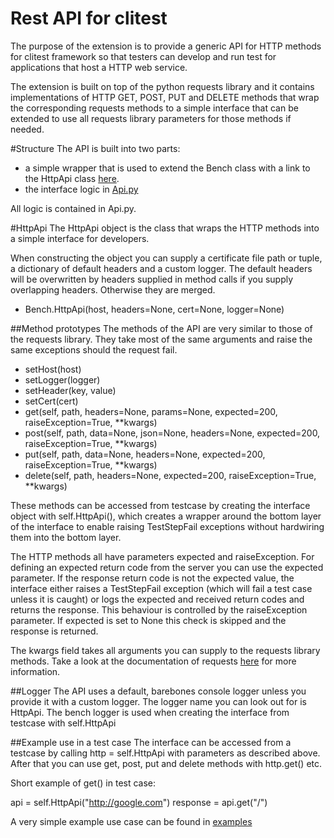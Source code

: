 # Rest API for clitest
The purpose of the extension is to provide a generic API for HTTP methods for clitest framework so that testers can develop and run test for applications that host a HTTP web service. 

The extension is built on top of the python requests library and it contains implementations of HTTP GET, POST, PUT and DELETE methods that wrap the corresponding requests methods to a simple interface that can be extended to use all requests library parameters for those methods if needed. 

#Structure
The API is built into two parts:

* a simple wrapper that is used to extend the Bench class with a link to the HttpApi class [here](../mbed_clitest/Extensions/HttpApi.py).
* the interface logic in [Api.py](../mbed_clitest/Extensions/HTTP/Api.py)

All logic is contained in Api.py. 

#HttpApi
The HttpApi object is the class that wraps the HTTP methods into a simple interface for developers.

When constructing the object you can supply a certificate file path or tuple, a dictionary of default headers and a custom logger.
The default headers will be overwritten by headers supplied in method calls if you supply overlapping headers. Otherwise they are merged.

* Bench.HttpApi(host, headers=None, cert=None, logger=None)

##Method prototypes
The methods of the API are very similar to those of the requests library. They take most of the same arguments and raise the same exceptions should the request fail.

* setHost(host)
* setLogger(logger)
* setHeader(key, value)
* setCert(cert)
* get(self, path, headers=None, params=None, expected=200, raiseException=True, **kwargs)
* post(self, path, data=None, json=None, headers=None, expected=200, raiseException=True, **kwargs)
* put(self, path, data=None, headers=None, expected=200, raiseException=True, **kwargs)
* delete(self, path, headers=None, expected=200, raiseException=True, **kwargs)

These methods can be accessed from testcase by creating the interface object with self.HttpApi(), which creates a wrapper around the bottom layer of the interface to 
enable raising TestStepFail exceptions without hardwiring them into the bottom layer.

The HTTP methods all have parameters expected and raiseException. For defining an expected return code from the server you can use the expected parameter.
If the response return code is not the expected value, the interface either raises a TestStepFail exception (which will fail a test case unless it is caught) or logs the expected and received return codes and returns the response.
This behaviour is controlled by the raiseException parameter. If expected is set to None this check is skipped and the response is returned.

The kwargs field takes all arguments you can supply to the requests library methods. Take a look at the documentation of requests [here](http://docs.python-requests.org/en/master/api/) for more information.

##Logger
The API uses a default, barebones console logger unless you provide it with a custom logger. The logger name you can look out for is HttpApi.
The bench logger is used when creating the interface from testcase with self.HttpApi

##Example use in a test case
The interface can be accessed from a testcase by calling http = self.HttpApi with parameters as described above. After that you can use get, post, put and delete methods
with http.get() etc.

Short example of get() in test case:

api = self.HttpApi("http://google.com")
response = api.get("/")

A very simple example use case can be found in [examples](../examples/sample_http.py)


